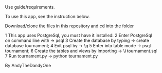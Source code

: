 Use guide/requirements.

To use this app, see the instruction below.

Download/clone the files in this repository and cd into the folder

1 This app uses PostgreSql, you must have it installed.
2 Enter PostgreSql  on command line with -> psql 
3 Create the database by typing -> create database tournament;
4 Exit psql by -> \q
5 Enter into table mode -> psql tournament;
6 Create the tables and views by importing -> \i tournament.sql
7 Run tournament.py -> python tournament.py



By AndyTheDandyOne
